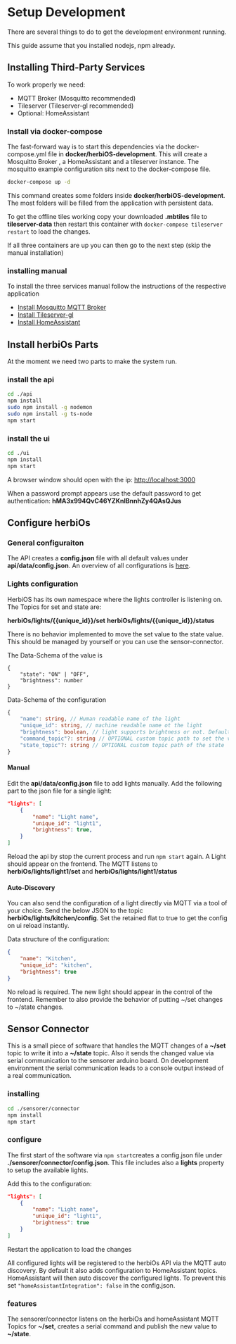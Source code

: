 # Setup Development

There are several things to do to get the development environment running.

This guide assume that you installed nodejs, npm already.

## Installing Third-Party Services

To work properly we need:

- MQTT Broker (Mosquitto recommended)
- Tileserver (Tileserver-gl recommended)
- Optional: HomeAssistant

### Install via docker-compose

The fast-forward way is to start this dependencies via the docker-compose.yml file in **docker/herbiOS-development**. This will create a Mosquitto Broker , a HomeAssistant and a tileserver instance. The mosquitto example configuration sits next to the docker-compose file.

```bash
docker-compose up -d
```

This command creates some folders inside **docker/herbiOS-development**. The most folders will be filled from the application with persistent data.

To get the offline tiles working copy your downloaded **.mbtiles** file to **tileserver-data** then restart this container with `docker-compose tileserver restart` to load the changes.

If all three containers are up you can then go to the next step (skip the manual installation)

### installing manual

To install the three services manual follow the instructions of the respective application

- [Install Mosquitto MQTT Broker](https://mosquitto.org/download/)
- [Install Tileserver-gl](https://github.com/maptiler/tileserver-gl)
- [Install HomeAssistant](https://www.home-assistant.io/installation/)

## Install herbiOs Parts

At the moment we need two parts to make the system run.

### install the api

```bash
cd ./api
npm install
sudo npm install -g nodemon
sudo npm install -g ts-node
npm start
```

### install the ui

```bash
cd ./ui
npm install
npm start
```

A browser window should open with the ip: [http://localhost:3000](http://localhost:3000)

When a password prompt appears use the default password to get authentication: **hMA3x994QvC46YZKnlBnnhZy4QAsQJus**


## Configure herbiOs

### General configuraiton

The API creates a **config.json** file with all default values under **api/data/config.json**. An overview of all configurations is [here](software/Software.md).

### Lights configuration

HerbiOS has its own namespace where the lights controller is listening on. The Topics for set and state are:

**herbiOs/lights/{{unique_id}}/set**
**herbiOs/lights/{{unique_id}}/status**

There is no behavior implemented to move the set value to the state value. This should be managed by yourself or you can use the sensor-connector.

The Data-Schema of the value is

```
{
    "state": "ON" | "OFF",
    "brightness": number
}
```

Data-Schema of the configuration
```ts
{
    "name": string, // Human readable name of the light
    "unique_id": string, // machine readable name ot the light
    "brightness": boolean, // light supports brightness or not. Default is true
    "command_topic"?: string // OPTIONAL custom topic path to set the values
    "state_topic"?: string // OPTIONAL custom topic path of the state
}
```

#### Manual

Edit the **api/data/config.json** file to add lights manually. Add the following part to the json file for a single light:

```json
"lights": [
    {
        "name": "Light name",
        "unique_id": "light1",
        "brightness": true,
    }
]
```

Reload the api by stop the current process and run `npm start` again. A Light should appear on the frontend. The MQTT listens to **herbiOs/lights/light1/set** and **herbiOs/lights/light1/status**

#### Auto-Discovery

You can also send the configuration of a light directly via MQTT via a tool of your choice. Send the below JSON to the topic **herbiOs/lights/kitchen/config**. Set the retained flat to true to get the config on ui reload instantly.

Data structure of the configuration:
```json
{
    "name": "Kitchen",
    "unique_id": "kitchen",
    "brightness": true
}
```

No reload is required. The new light should appear in the control of the frontend. Remember to also provide the behavior of putting ~/set changes to ~/state changes.

## Sensor Connector

This is a small piece of software that handles the MQTT changes of a **~/set** topic to write it into a **~/state** topic. Also it sends the changed value via serial communication to the sensorer arduino board. On development environment the serial communication leads to a console output instead of a real communication.

### installing

```bash
cd ./sensorer/connector
npm install
npm start
```

### configure

The first start of the software via `npm start`creates a config.json file under **./sensorer/connector/config.json**.
This file includes also a **lights** property to setup the available lights.

Add this to the configuration:
```json
"lights": [
    {
        "name": "Light name",
        "unique_id": "light1",
        "brightness": true
    }
]
```

Restart the application to load the changes

All configured lights will be registered to the herbiOs API via the MQTT auto discovery. By default it also adds configuration to HomeAssistant topics. HomeAssistant will then auto discover the configured lights. To prevent this set `"homeAssistantIntegration": false` in the config.json.

### features

The sensorer/connector listens on the herbiOs and homeAssistant MQTT Topics for **~/set**, creates a serial command and publish the new value to **~/state**.

